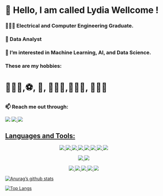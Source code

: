<h1> 👋 Hello, I am called Lydia Wellcome !</h1> 
<p>
<h3> 👷🏼‍♀️ Electrical and Computer Engineering Graduate. </h3>
<h3>📝 Data Analyst </h3>
<h3>👀 I’m interested in Machine Learning, AI, and Data Science. </h3>
<h3> These are my hobbies: <h1>👩🏽‍💻,⚽️, 📖, 🏃🏼‍♀️,🚴🏻‍♀️, 🏊🏼‍♀️</h1>  </h3>
<h3>📫 Reach me out through:</h3>
 
</p>
  <a href= "https://www.linkedin.com/in/lydiaabrahamfirew/"><img src= "https://img.shields.io/badge/LinkedIn-0077B5?style=for-the-badge&logo=linkedin&logoColor=white"></a>
  <a href= "https://twitter.com/mahijar5"><img src="https://img.shields.io/badge/Twitter-1DA1F2?style=for-the-badge&logo=twitter&logoColor=white"</a>
  <a href = "https://www.instagram.com/lydia_ab00/"> <img src="https://img.shields.io/badge/Instagram-E4405F?style=for-the-badge&logo=instagram&logoColor=white"</a>
  <h2>Languages and Tools:</h2>
  <p align="center">
    <img src= "https://img.shields.io/badge/Python-3776AB?style=for-the-badge&logo=python&logoColor=white"> 
   <img src="https://img.shields.io/badge/-SQL-000?style=for-the-badge&logo=MySQL&logoColor=white">
    <img src= "https://img.shields.io/badge/HTML-239120?style=for-the-badge&logo=html5&logoColor=white">
    <img src= "https://img.shields.io/badge/CSS-239120?&style=for-the-badge&logo=css3&logoColor=white">
    <img src= "https://img.shields.io/badge/JavaScript-F7DF1E?style=for-the-badge&logo=javascript&logoColor=black">
    <img src= "https://img.shields.io/badge/HTML5-E34F26?style=for-the-badge&logo=html5&logoColor=white">
    <img src= "https://img.shields.io/badge/C%2B%2B-00599C?style=for-the-badge&logo=c%2B%2B&logoColor=white">
    <img src= "https://img.shields.io/badge/C%23-239120?style=for-the-badge&logo=c-sharp&logoColor=white">
  </p>
  <p align="center">
    <img src= "https://img.shields.io/badge/PHP-777BB4?style=for-the-badge&logo=php&logoColor=white">
    <img src= "https://img.shields.io/badge/Shell_Script-121011?style=for-the-badge&logo=gnu-bash&logoColor=white">
  </p>
  <p align="center">
    <img src="https://img.shields.io/badge/Windows-0078D6?style=for-the-badge&logo=windows&logoColor=white">
    <img src="https://img.shields.io/badge/GitHub-100000?style=for-the-badge&logo=github&logoColor=white">
    <img src="https://img.shields.io/badge/-Hackerrank-2EC866?style=for-the-badge&logo=HackerRank&logoColor=white">
    <img src="https://img.shields.io/badge/-LeetCode-FFA116?style=for-the-badge&logo=LeetCode&logoColor=black">
    <img src= "https://img.shields.io/badge/Java-ED8B00?style=for-the-badge&logo=openjdk&logoColor=white">
 </p>
<p>
  
[![Anurag’s github stats](https://github-readme-stats.vercel.app/api?username=LydiaAbrahamF)](https://github.com/LydiaAbrahamF)

[![Top Langs](https://github-readme-stats.vercel.app/api/top-langs/?username=LydiaAbrahamF&layout=compact)](https://github.com/LydiaAbrahamF)
</p>

<!---
LydiaAbrahamF/LydiaAbrahamF is a ✨ special ✨ repository because its `README.md` (this file) appears on your GitHub profile.
You can click the Preview link to take a look at your changes.
--->
